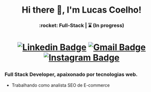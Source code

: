 <h1 align="center"> Hi there 👋, I'm Lucas Coelho!</h1>

<h3 align="center"> :rocket: Full-Stack | ⌛ (In progress) </h3>

<h1 align="center">

  [![Linkedin Badge](https://img.shields.io/badge/-LinkedIn-blue?style=flat-square&logo=Linkedin&logoColor=white&link=https://www.linkedin.com/in/lucascoelhosi/)](https://www.linkedin.com/in/lucascoelhosi/)
  [![Gmail Badge](https://img.shields.io/badge/-Gmail-c14438?style=flat-square&logo=Gmail&logoColor=white&link=mailto:lucascoelhosi96@gmail.com)](mailto:lucascoelhosi96@gmail.com)
  [![Instagram Badge](https://img.shields.io/badge/-Instagram-D94363?style=flat-square&logo=Instagram&logoColor=white&link=https://www.instagram.com/o_lucascoelho/)](https://www.instagram.com/o_lucascoelho/)

</h1>

<p align="center">

### Full Stack Developer, apaixonado por tecnologias web.

- Trabalhando como analista SEO de E-commerce

</p>
